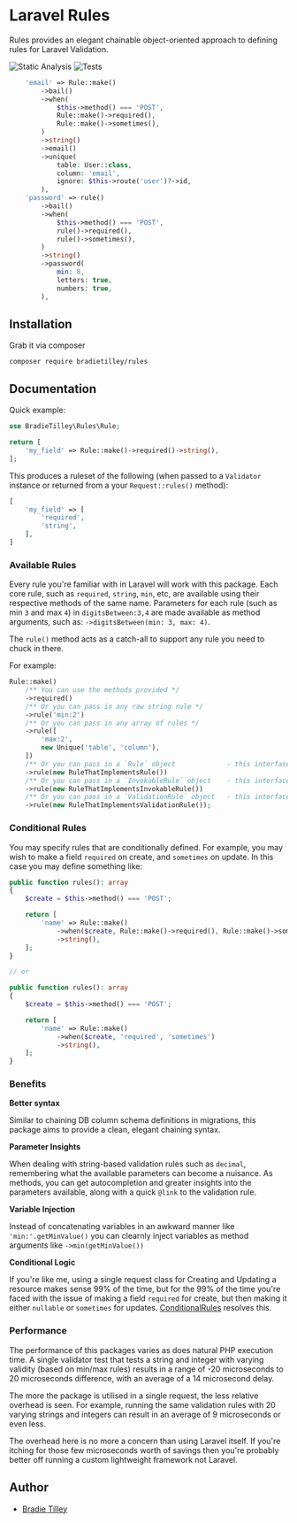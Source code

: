 # Laravel Rules

Rules provides an elegant chainable object-oriented approach to defining rules for Laravel Validation.

![Static Analysis](https://github.com/bradietilley/rules/actions/workflows/static.yml/badge.svg)
![Tests](https://github.com/bradietilley/rules/actions/workflows/tests.yml/badge.svg)

```php
    'email' => Rule::make()
        ->bail()
        ->when(
            $this->method() === 'POST',
            Rule::make()->required(),
            Rule::make()->sometimes(),
        )
        ->string()
        ->email()
        ->unique(
            table: User::class,
            column: 'email',
            ignore: $this->route('user')?->id,
        ),
    'password' => rule()
        ->bail()
        ->when(
            $this->method() === 'POST',
            rule()->required(),
            rule()->sometimes(),
        )
        ->string()
        ->password(
            min: 8,
            letters: true,
            numbers: true,
        ),
```


## Installation

Grab it via composer

```
composer require bradietilley/rules
```


## Documentation

Quick example:

```php
use BradieTilley\Rules\Rule;

return [
    'my_field' => Rule::make()->required()->string(),
];
```

This produces a ruleset of the following (when passed to a `Validator` instance or returned from a your `Request::rules()` method):

```php
[
    'my_field' => [
        'required',
        'string',
    ],
]
```

### Available Rules

Every rule you're familiar with in Laravel will work with this package. Each core rule, such as `required`, `string`, `min`, etc, are available using their respective methods of the same name. Parameters for each rule (such as min `3` and max `4`) in `digitsBetween:3,4` are made available as method arguments, such as: `->digitsBetween(min: 3, max: 4)`.

The `rule()` method acts as a catch-all to support any rule you need to chuck in there.

For example:

```php
Rule::make()
    /** You can use the methods provided */
    ->required()
    /** Or you can pass in any raw string rule */
    ->rule('min:2')
    /** Or you can pass in any array of rules */
    ->rule([
        'max:2',
        new Unique('table', 'column'),
    ])
    /** Or you can pass in a `Rule` object             - this interface is deprecated and will be dropped in 11.x */
    ->rule(new RuleThatImplementsRule())
    /** Or you can pass in a `InvokableRule` object    - this interface is deprecated and will be dropped in 11.x */
    ->rule(new RuleThatImplementsInvokableRule())
    /** Or you can pass in a `ValidationRule` object   - this interface the only rule interface you should use */
    ->rule(new RuleThatImplementsValidationRule());
```

### Conditional Rules

You may specify rules that are conditionally defined. For example, you may wish to make a field `required` on create, and `sometimes` on update. In this case you may define something like:

```php
public function rules(): array
{
    $create = $this->method() === 'POST';

    return [
        'name' => Rule::make()
            ->when($create, Rule::make()->required(), Rule::make()->sometimes())
            ->string(),
    ];
}

// or 

public function rules(): array
{
    $create = $this->method() === 'POST';

    return [
        'name' => Rule::make()
            ->when($create, 'required', 'sometimes')
            ->string(),
    ];
}

```


### Benefits

**Better syntax**

Similar to chaining DB column schema definitions in migrations, this package aims to provide a clean, elegant chaining syntax.

**Parameter Insights**

When dealing with string-based validation rules such as `decimal`, remembering what the available parameters can become a nuisance. As methods, you can get autocompletion and greater insights into the parameters available, along with a quick `@link` to the validation rule.

**Variable Injection**

Instead of concatenating variables in an awkward manner like `'min:'.getMinValue()` you can clearnly inject variables as method arguments like `->min(getMinValue())`

**Conditional Logic**

If you're like me, using a single request class for Creating and Updating a resource makes sense 99% of the time, but for the 99% of the time you're faced with the issue of making a field `required` for create, but then making it either `nullable` or `sometimes` for updates. [ConditionalRules](#conditional-rules) resolves this.

### Performance

The performance of this packages varies as does natural PHP execution time. A single validator test that tests a string and integer with varying validity (based on min/max rules) results in a range of -20 microseconds to 20 microseconds difference, with an average of a 14 microsecond delay.

The more the package is utilised in a single request, the less relative overhead is seen. For example, running the same validation rules with 20 varying strings and integers can result in an average of 9 microseconds or even less.

The overhead here is no more a concern than using Laravel itself. If you're itching for those few microseconds worth of savings then you're probably better off running a custom lightweight framework not Laravel.

## Author

- [Bradie Tilley](https://github.com/bradietilley)
